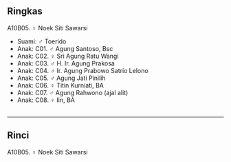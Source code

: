 ## Ringkas

A10B05. ♀ Noek Siti Sawarsi
	<br/>

*	Suami: ♂ Toerido
	<br/>
*	Anak: C01. ♂ Agung Santoso, Bsc
*	Anak: C02. ♀ Sri Agung Ratu Wangi
*	Anak: C03. ♂ H. Ir. Agung Prakosa
*	Anak: C04. ♂ Ir. Agung Prabowo Satrio Lelono
*	Anak: C05. ♂ Agung Jati Pinilih
*	Anak: C06. ♀ Titin Kurniati, BA
*	Anak: C07. ♂ Agung Rahwono (ajal alit)
*	Anak: C08. ♀ Iin, BA
	<br/><br/>
-- -- --

## Rinci

A10B05. ♀ Noek Siti Sawarsi
	<br/>
